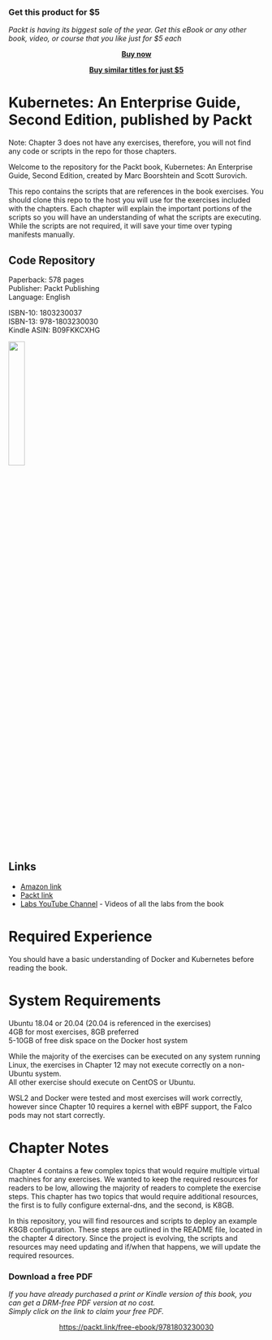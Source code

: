 
### Get this product for $5

<i>Packt is having its biggest sale of the year. Get this eBook or any other book, video, or course that you like just for $5 each</i>


<b><p align='center'>[Buy now](https://packt.link/9781803230030)</p></b>


<b><p align='center'>[Buy similar titles for just $5](https://subscription.packtpub.com/search)</p></b>


# Kubernetes: An Enterprise Guide, Second Edition, published by Packt

Note:  Chapter 3 does not have any exercises, therefore, you will not find any code or scripts in the repo for those chapters.  
  
Welcome to the repository for the Packt book, Kubernetes: An Enterprise Guide, Second Edition, created by Marc Boorshtein and Scott Surovich.  
  
This repo contains the scripts that are references in the book exercises.  You should clone this repo to the host you will use for the exercises included with the chapters.
Each chapter will explain the important portions of the scripts so you will have an understanding of what the scripts are executing.  While the scripts are not required, it will save your time over typing manifests manually. 

## Code Repository

Paperback: 578 pages <br/>
Publisher: Packt Publishing<br/>
Language: English


ISBN-10: 1803230037 <br/>
ISBN-13: 978-1803230030 <br/>
Kindle ASIN: B09FKKCXHG  

<a href="https://amzn.to/3MztYaw">
<img src="cover.png" width="25%" height="25%">
</a>  <br/>
<br/>

## Links

- <a href="https://amzn.to/3tDdJRk">Amazon link</a>
- <a href="https://packt.link/yYJ1i">Packt link</a>
- [Labs YouTube Channel](https://www.youtube.com/channel/UCK__yS63yrSI8vavJzainEQ) - Videos of all the labs from the book
  
 
  
# Required Experience  
You should have a basic understanding of Docker and Kubernetes before reading the book.  
  
# System Requirements  
Ubuntu 18.04 or 20.04 (20.04 is referenced in the exercises)  
4GB for most exercises, 8GB preferred  
5-10GB of free disk space on the Docker host system    
  
While the majority of the exercises can be executed on any system running Linux, the exercises in Chapter 12 may not execute correctly on a non-Ubuntu system.  
All other exercise should execute on CentOS or Ubuntu.

WSL2 and Docker were tested and most exercises will work correctly, however since Chapter 10 requires a kernel with eBPF support, the Falco pods may not start correctly.  
    
# Chapter Notes  
  
Chapter 4 contains a few complex topics that would require multiple virtual machines for any exercises.  We wanted to keep the required resources for readers to be low, allowing the majority of readers to complete the exercise steps.  This chapter has two topics that would require additional resources, the first is to fully configure external-dns, and the second, is K8GB.  
  
In this repository, you will find resources and scripts to deploy an example K8GB configuration.  These steps are outlined in the README file, located in the chapter 4 directory.  Since the project is evolving, the scripts and resources may need updating and if/when that happens, we will update the required resources.
### Download a free PDF

 <i>If you have already purchased a print or Kindle version of this book, you can get a DRM-free PDF version at no cost.<br>Simply click on the link to claim your free PDF.</i>
<p align="center"> <a href="https://packt.link/free-ebook/9781803230030">https://packt.link/free-ebook/9781803230030 </a> </p>